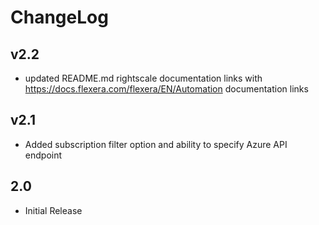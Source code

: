 # ChangeLog

## v2.2

- updated README.md rightscale documentation links with https://docs.flexera.com/flexera/EN/Automation documentation links

## v2.1

- Added subscription filter option and ability to specify Azure API endpoint

## 2.0

- Initial Release
